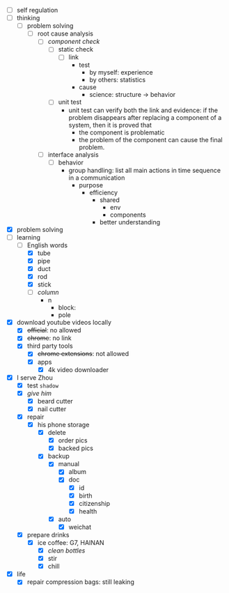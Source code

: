 - [ ] self regulation
- [ ] thinking
    - [ ] problem solving
        - [ ] root cause analysis
            - [ ] *component check*
                - [ ] static check
                    - [ ] link
                        - test
                            - by myself: experience
                            - by others: statistics
                        - cause
                            - science: structure -> behavior
                - [ ] unit test
                    - unit test can verify both the link and evidence: if the problem disappears after replacing a component of a system, then it is proved that
                        - the component is problematic
                        - the problem of the component can cause the final problem.
            - [ ] interface analysis
                - [ ] behavior
                    - group handling: list all main actions in time sequence in a communication
                        - purpose
                            - efficiency
                                - shared 
                                    - env
                                    - components
                                - better understanding
- [x] problem solving
- [ ] learning
    - [ ] English words
        - [x] tube
        - [x] pipe
        - [x] duct
        - [x] rod
        - [x] stick
        - [ ] *column*
            - n
                - block:
                - pole
- [x] download youtube videos locally
    - [x] ~~official~~: no allowed
    - [x] ~~chrome~~: no link
    - [x] third party tools
        - [x] ~~chrome extensions~~: not allowed
        - [x] apps
            - [x] 4k video downloader
- [x] I serve Zhou
    - [x] test `shadow`
    - [x] *give him*
        - [x] beard cutter
        - [x] nail cutter
    - [x] repair
        - [x] his phone storage
            - [x] delete
                - [x] order pics
                - [x] backed pics
            - [x] backup
                - [x] manual
                    - [x] album
                    - [x] doc
                        - [x] id
                        - [x] birth
                        - [x] citizenship
                        - [x] health
                - [x] auto
                    - [x] weichat
    - [x] prepare drinks
        - [x] ice coffee: G7, HAINAN
            - [x] *clean bottles*
            - [x] stir
            - [x] chill
- [x] life
    - [x] repair compression bags: still leaking